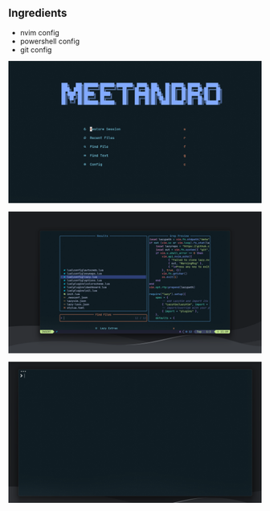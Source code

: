 ## Ingredients

- nvim config
- powershell config
- git config

![nvim home screenshot](./images/nvim-home.png)

![nvim config screenshot](./images/nvim-config.png)

![powershell theme screenshot](./images/powershell-theme.png)
